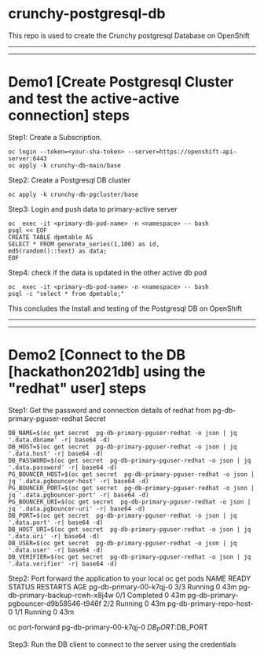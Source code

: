 # crunchy-postgresql-db
This repo is used to create the Crunchy postgresql Database on OpenShift


---
---

# Demo1 [Create Postgresql Cluster and test the active-active connection] steps

Step1: Create a Subscription.
```
oc login --token=<your-sha-token> --server=https://openshift-api-server:6443
oc apply -k crunchy-db-main/base
```

Step2: Create a Postgresql DB cluster
```
oc apply -k crunchy-db-pgcluster/base
```

Step3: Login and push data to primary-active server 
```
oc  exec -it <primary-db-pod-name> -n <namespace> -- bash
psql << EOF 
CREATE TABLE dpmtable AS 
SELECT * FROM generate_series(1,100) as id, 
md5(random()::text) as data;
EOF
```

Step4: check if the data is updated in the other active db pod
```
oc  exec -it <primary-db-pod-name> -n <namespace> -- bash
psql -c "select * from dpmtable;"
```

This concludes the Install and testing of the Postgresql DB on OpenShift 

---
---

# Demo2 [Connect to the DB [hackathon2021db] using the "redhat" user] steps

Step1: Get the password and connection details of redhat from  pg-db-primary-pguser-redhat Secret
```
DB_NAME=$(oc get secret  pg-db-primary-pguser-redhat -o json | jq '.data.dbname' -r| base64 -d)
DB_HOST=$(oc get secret  pg-db-primary-pguser-redhat -o json | jq '.data.host' -r| base64 -d)
DB_PASSWORD=$(oc get secret  pg-db-primary-pguser-redhat -o json | jq '.data.password' -r| base64 -d)
PG_BOUNCER_HOST=$(oc get secret  pg-db-primary-pguser-redhat -o json | jq '.data.pgbouncer-host' -r| base64 -d)
PG_BOUNCER_PORT=$(oc get secret  pg-db-primary-pguser-redhat -o json | jq '.data.pgbouncer-port' -r| base64 -d)
PG_BOUNCER_URI=$(oc get secret  pg-db-primary-pguser-redhat -o json | jq '.data.pgbouncer-uri' -r| base64 -d)
DB_PORT=$(oc get secret  pg-db-primary-pguser-redhat -o json | jq '.data.port' -r| base64 -d)
DB_HOST_URI=$(oc get secret  pg-db-primary-pguser-redhat -o json | jq '.data.uri' -r| base64 -d)
DB_USER=$(oc get secret  pg-db-primary-pguser-redhat -o json | jq '.data.user' -r| base64 -d)
DB_VERIFIER=$(oc get secret  pg-db-primary-pguser-redhat -o json | jq '.data.verifier' -r| base64 -d)
```
Step2: Port forward the application to your local
oc get pods 
NAME                                     READY   STATUS      RESTARTS   AGE
pg-db-primary-00-k7qj-0                  3/3     Running     0          43m
pg-db-primary-backup-rcwh-x8j4w          0/1     Completed   0          43m
pg-db-primary-pgbouncer-d9b58546-t946f   2/2     Running     0          43m
pg-db-primary-repo-host-0                1/1     Running     0          43m

oc port-forward pg-db-primary-00-k7qj-0 $DB_PORT:$DB_PORT

Step3: Run the DB client to connect to the server using the credentials

